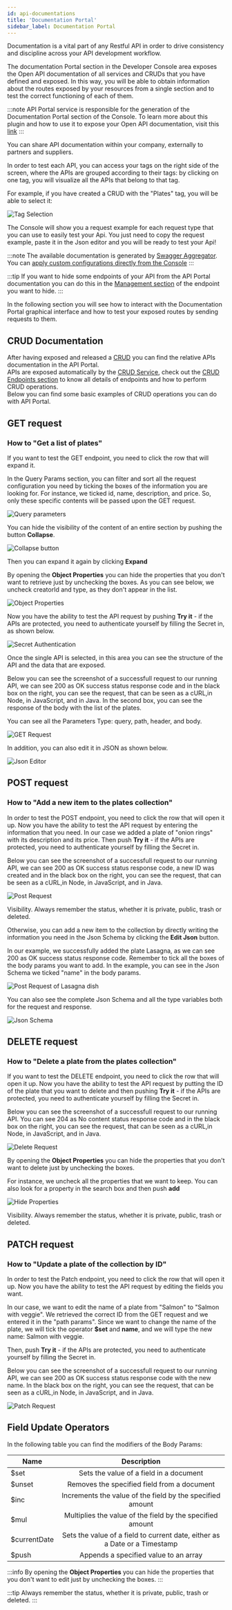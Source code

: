 ```yaml
---
id: api-documentations
title: 'Documentation Portal'
sidebar_label: Documentation Portal
---
```


Documentation is a vital part of any Restful API in order to drive consistency and discipline across your API development workflow.

The documentation Portal section in the Developer Console area exposes the Open API documentation of all services and CRUDs that you have defined and exposed. In this way, you will be able to obtain information about the routes exposed by your resources from a single section and to test the correct functioning of each of them.

:::note
API Portal service is responsible for the generation of the Documentation Portal section of the Console. To learn more about this plugin and how to use it to expose your Open API documentation, visit this [link](/runtime_suite/api-portal/10_overview.md)
:::

You can share API documentation within your company, externally to partners and suppliers.

In order to test each API, you can access your tags on the right side of the screen, where the APIs are grouped according to their tags: by clicking on one tag, you will visualize all the APIs that belong to that tag.

For example, if you have created a CRUD with the "Plates" tag, you will be able to select it:

![Tag Selection](img/listPlates.png)

The Console will show you a request example for each request type that you can use to easily test your Api. You just need to copy the request example, paste it in the Json editor and you will be ready to test your Api!

:::note
The available documentation is generated by [Swagger Aggregator](/runtime_suite/swagger-aggregator/10_overview.md).  
You can [apply custom configurations directly from the Console](/development_suite/api-console/advanced-section/swagger-aggregator/configuration.md)
:::

:::tip
If you want to hide some endpoints of your API from the API Portal documentation you can do this in the [Management section](/development_suite/api-console/api-design/endpoints.md#manage-the-visibility-of-your-endpoints) of the endpoint you want to hide.
:::

In the following section you will see how to interact with the Documentation Portal graphical interface and how to test your exposed routes by sending requests to them.

## CRUD Documentation

After having exposed and released a [CRUD](/development_suite/api-console/api-design/crud_advanced.md) you can find the relative APIs documentation in the API Portal.  
APIs are exposed automatically by the [CRUD Service](/runtime_suite/crud-service/10_overview_and_usage.md), check out the [CRUD Endpoints section](/runtime_suite/crud-service/10_overview_and_usage.md#crud-endpoints) to know all details of endpoints and how to perform CRUD operations.  
Below you can find some basic examples of CRUD operations you can do with API Portal.

## GET request

### How to "Get a list of plates"

If you want to test the GET endpoint, you need to click the row that will expand it.

In the Query Params section, you can filter and sort all the request configuration you need by ticking the boxes of the information you are looking for. For instance, we ticked id, name, description, and price. So, only these specific contents will be passed upon the GET request.

![Query parameters](img/queryParams.png)

You can hide the visibility of the content of an entire section by pushing the button **Collapse**.

![Collapse button](img/expand.png)

Then you can expand it again by clicking **Expand**

By opening the **Object Properties** you can hide the properties that you don't want to retrieve just by unchecking the boxes.
As you can see below, we uncheck creatorId and type, as they don't appear in the list.

![Object Properties](img/object-properties.png)

Now you have the ability to test the API request by pushing **Try it** - if the APIs are protected, you need to authenticate yourself by filling the Secret in, as shown below.

![Secret Authentication](img/secretPlates.png)

Once the single API is selected, in this area you can see the structure of the API and the data that are exposed.

Below you can see the screenshot of a successfull request to our running API, we can see 200 as OK success status response code and in the black box on the right, you can see the request, that can be seen as a cURL,in Node, in JavaScript, and in Java.
In the second box, you can see the response of the body with the list of the plates.

You can see all the Parameters Type: query, path, header, and body.

![GET Request](img/GET.png)

In addition, you can also edit it in JSON as shown below.

![Json Editor](img/editJSON.png)

## POST request

### How to "Add a new item to the plates collection"

In order to test the POST endpoint, you need to click the row that will open it up. Now you have the ability to test the API request by entering the information that you need.
In our case we added a plate of "onion rings" with its description and its price.
Then push **Try it** - if the APIs are protected, you need to authenticate yourself by filling the Secret in.

Below you can see the screenshot of a successfull request to our running API, we can see 200 as OK success status response code, a new ID was created and in the black box on the right, you can see the request, that can be seen as a cURL,in Node, in JavaScript, and in Java.

![Post Request](img/PostOnion.png)

Visibility. Always remember the status, whether it is private, public, trash or deleted.

Otherwise, you can add a new item to the collection by directly writing the information you need in the Json Schema by clicking the **Edit Json** button.

In our example, we successfully added the plate Lasagna, as we can see 200 as OK success status response code.
Remember to tick all the boxes of the body params you want to add. In the example, you can see in the Json Schema we ticked "name" in the body params.

![Post Request of Lasagna dish](img/postLasagna.png)

You can also see the complete Json Schema and all the type variables both for the request and response.

![Json Schema](img/json.png)

## DELETE request

### How to "Delete a plate from the plates collection"

If you want to test the DELETE endpoint, you need to click the row that will open it up. Now you have the ability to test the API request by putting the ID of the plate that you want to delete and then pushing **Try it** - if the APIs are protected, you need to authenticate yourself by filling the Secret in.

Below you can see the screenshot of a successfull request to our running API. You can see 204 as No content status response code and in the black box on the right, you can see the request, that can be seen as a cURL,in Node, in JavaScript, and in Java.

![Delete Request](img/deleteOnion.png)

By opening the **Object Properties** you can hide the properties that you don't want to delete just by unchecking the boxes.

For instance, we uncheck all the properties that we want to keep.
You can also look for a property in the search box and then push **add**

![Hide Properties](img/properties.png)

Visibility. Always remember the status, whether it is private, public, trash or deleted.

## PATCH request

### How to "Update a plate of the collection by ID"

In order to test the Patch endpoint, you need to click the row that will open it up. Now you have the ability to test the API request by editing the fields you want.

In our case, we want to edit the name of a plate from "Salmon" to "Salmon with veggie". We retrieved the correct ID from the GET request and we entered it in the "path params". Since we want to change the name of the plate, we will tick the operator **$set** and **name**, and we will type the new name: Salmon with veggie.

Then, push **Try it** - if the APIs are protected, you need to authenticate yourself by filling the Secret in.

Below you can see the screenshot of a successfull request to our running API, we can see 200 as OK success status response code with the new name. In the black box on the right, you can see the request, that can be seen as a cURL,in Node, in JavaScript, and in Java.

![Patch Request](img/patchPlate.png)

## Field Update Operators

In the following table you can find the modifiers of the Body Params:

| Name          | Description                                                               |
| ------------- |:-------------------------------------------------------------------------:|
| $set          |Sets the value of a field in a document                                    |
| $unset        |Removes the specified field from a document                                |
| $inc          |Increments the value of the field by the specified amount                  |
| $mul          |Multiplies the value of the field by the specified amount                  |
| $currentDate  |Sets the value of a field to current date, either as a Date or a Timestamp |
| $push         |Appends a specified value to an array                                      |

:::info
By opening the **Object Properties** you can hide the properties that you don't want to edit just by unchecking the boxes.
:::

:::tip
Always remember the status, whether it is private, public, trash or deleted.
:::
